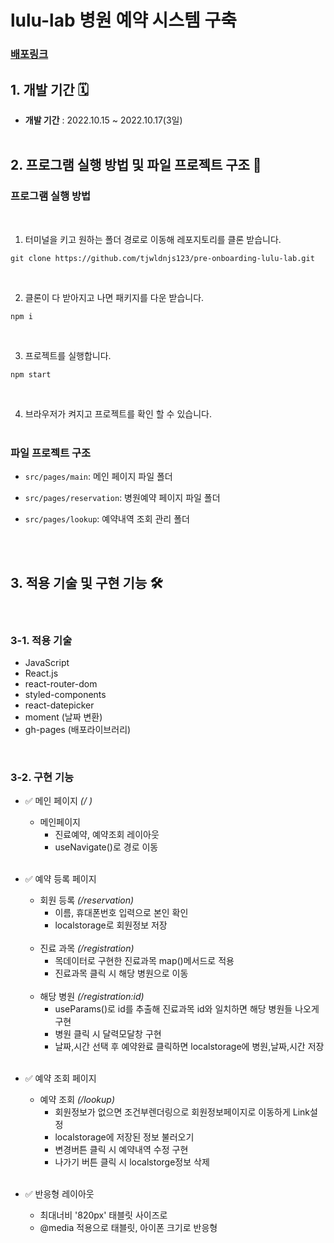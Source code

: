 # lulu-lab 병원 예약 시스템 구축

### **[배포링크](https://tjwldnjs123.github.io/pre-onboarding-lulu-lab)**


## 1. 개발 기간 🗓

- **개발 기간** : 2022.10.15 ~ 2022.10.17(3일)
  <br />
  <br />


## 2. 프로그램 실행 방법 및 파일 프로젝트 구조 🚧

### 프로그램 실행 방법

<br />

1.  터미널을 키고 원하는 폴더 경로로 이동해 레포지토리를 클론 받습니다.

```
git clone https://github.com/tjwldnjs123/pre-onboarding-lulu-lab.git
```

<br />

2.  클론이 다 받아지고 나면 패키지를 다운 받습니다.

```
npm i
```

<br />

3.  프로젝트를 실행합니다.

```
npm start
```

<br />

4. 브라우저가 켜지고 프로젝트를 확인 할 수 있습니다.
   <br />
   <br />

### 파일 프로젝트 구조


- `src/pages/main`: 메인 페이지 파일 폴더
- `src/pages/reservation`: 병원예약 페이지 파일 폴더
- `src/pages/lookup`: 예약내역 조회 관리 폴더

   <br />
   <br />

## 3. 적용 기술 및 구현 기능 🛠

<br />

### 3-1. 적용 기술

- JavaScript
- React.js
- react-router-dom
- styled-components
- react-datepicker
- moment (날짜 변환)
- gh-pages (배포라이브러리)

<br />

### 3-2. 구현 기능

- ✅ 메인 페이지 _(/ )_

    - 메인페이지
      - 진료예약, 예약조회 레이아웃
      - useNavigate()로 경로 이동

  <br />

- ✅ 예약 등록 페이지 

    - 회원 등록 _(/reservation)_
      - 이름, 휴대폰번호 입력으로 본인 확인
      - localstorage로 회원정보 저장
  <br />

    - 진료 과목 _(/registration)_
      - 목데이터로 구현한 진료과목 map()메서드로 적용
      - 진료과목 클릭 시 해당 병원으로 이동
      
  <br />
  
    - 해당 병원 _(/registration:id)_
      - useParams()로 id를 추출해 진료과목 id와 일치하면 해당 병원들 나오게 구현
      - 병원 클릭 시 달력모달창 구현
      - 날짜,시간 선택 후 예약완료 클릭하면 localstorage에 병원,날짜,시간 저장
      
   <br />
   
- ✅ 예약 조회 페이지    
    - 예약 조회 _(/lookup)_
      - 회원정보가 없으면 조건부렌더링으로 회원정보페이지로 이동하게 Link설정
      - localstorage에 저장된 정보 불러오기
      - 변경버튼 클릭 시 예약내역 수정 구현
      - 나가기 버튼 클릭 시 localstorge정보 삭제
      
    <br />
- ✅ 반응형 레이아웃
  - 최대너비 '820px' 태블릿 사이즈로 
  - @media 적용으로 태블릿, 아이폰 크기로 반응형    
